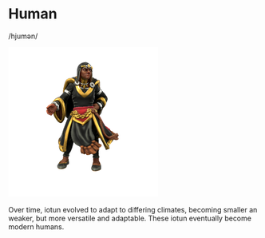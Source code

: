 # Human
/hjumən/

![](human.png)

Over time, iotun evolved to adapt to differing climates, becoming smaller an weaker, but more versatile and adaptable. These iotun eventually become modern humans.